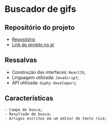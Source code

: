 # Buscador de gifs

## Repositório do projeto
- [Repositório](https://github.com/danielsfilho/gif-app-pro)
- [Link do projeto no ar](https://gif-pro-dan.netlify.app/)

## Ressalvas
- Construção das interfaces: `ReactJS`;
- Linguagem utilizada: `JavaScript`;
- API utilizada: `Giphy developers`;

## Características
	- Campo de busca;
	- Resultado de busca;
	- Artigos escritos em um editor de texto rico;